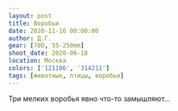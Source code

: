 ```yaml
---
layout: post
title: Воробьи
date: 2020-11-16 00:00:00
author: Д.Г.
gear: [70D, 55-250mm]
shoot_date: 2020-06-18
location: Москва
colors: ['121106', '314211']
tags: [животные, птицы, воробьи]
---
```

Три мелких воробья явно что-то замышляют...
